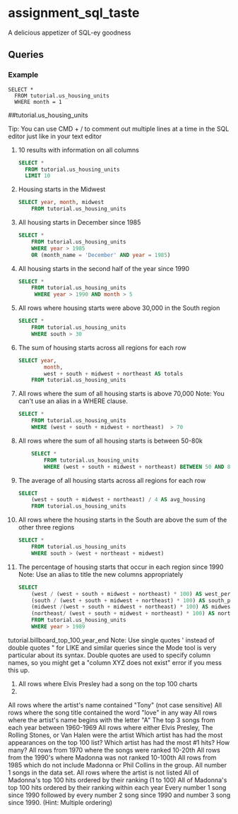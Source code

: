 # assignment\_sql_taste
A delicious appetizer of SQL-ey goodness


## Queries

### Example

```
SELECT *
  FROM tutorial.us_housing_units
  WHERE month = 1
```

##tutorial.us\_housing_units

Tip: You can use CMD + / to comment out multiple lines at a time in the SQL editor just like in your text editor

1. 10 results with information on all columns
	
	```sql
	SELECT *
	  FROM tutorial.us_housing_units
	  LIMIT 10
	```

2. Housing starts in the Midwest
	
	```sql
	SELECT year, month, midwest 
		FROM tutorial.us_housing_units
	```
3. All housing starts in December since 1985

	```sql
	SELECT * 
		FROM tutorial.us_housing_units
		WHERE year > 1985
		OR (month_name = 'December' AND year = 1985)
	```
4. All housing starts in the second half of the year since 1990

	```sql
	SELECT *
		FROM tutorial.us_housing_units 
		 WHERE year > 1990 AND month > 5
	```
5. All rows where housing starts were above 30,000 in the South region

	```sql
	SELECT *
		FROM tutorial.us_housing_units
		WHERE south > 30
	```
6. The sum of housing starts across all regions for each row

	```sql
	SELECT year,
			month,
			west + south + midwest + northeast AS totals
		FROM tutorial.us_housing_units
	```
7. All rows where the sum of all housing starts is above 70,000 Note: 	You can't use an alias in a WHERE clause.

	```sql
	SELECT *
		FROM tutorial.us_housing_units
		WHERE (west + south + midwest + northeast)  > 70
	```
8. All rows where the sum of all housing starts is between 50-80k

	```sql
		SELECT *
			FROM tutorial.us_housing_units
			WHERE (west + south + midwest + northeast) BETWEEN 50 AND 80
	```
9. The average of all housing starts across all regions for each row

	```sql 
	SELECT 
		(west + south + midwest + northeast) / 4 AS avg_housing
		FROM tutorial.us_housing_units
	```
10. All rows where the housing starts in the South are above the sum of the other three regions

	```sql
	SELECT *
		FROM tutorial.us_housing_units
		WHERE south > (west + northeast + midwest)
	```
11. The percentage of housing starts that occur in each region since 1990 Note: Use an alias to title the new columns appropriately
	
	```sql
	SELECT 
		(west / (west + south + midwest + northeast) * 100) AS west_perc,
		(south / (west + south + midwest + northeast) * 100) AS south_perc,
		(midwest /(west + south + midwest + northeast) * 100) AS midwest_perc,
		(northeast/ (west + south + midwest + northeast) * 100) AS northeast_perc
		FROM tutorial.us_housing_units
		WHERE year > 1989
	```

tutorial.billboard_top_100_year_end
Note: Use single quotes ' instead of double quotes " for LIKE and similar queries since the Mode tool is very particular about its syntax. Double quotes are used to specify column names, so you might get a "column XYZ does not exist" error if you mess this up.

1. All rows where Elvis Presley had a song on the top 100 charts
2. 
All rows where the artist's name contained "Tony" (not case sensitive)
All rows where the song title contained the word "love" in any way
All rows where the artist's name begins with the letter "A"
The top 3 songs from each year between 1960-1969
All rows where either Elvis Presley, The Rolling Stones, or Van Halen were the artist
Which artist has had the most appearances on the top 100 list?
Which artist has had the most #1 hits? How many?
All rows from 1970 where the songs were ranked 10-20th
All rows from the 1990's where Madonna was not ranked 10-100th
All rows from 1985 which do not include Madonna or Phil Collins in the group.
All number 1 songs in the data set.
All rows where the artist is not listed
All of Madonna's top 100 hits ordered by their ranking (1 to 100)
All of Madonna's top 100 hits ordered by their ranking within each year
Every number 1 song since 1990 followed by every number 2 song since 1990 and number 3 song since 1990. (Hint: Multiple ordering)